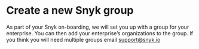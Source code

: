 # Create a new Snyk group

As part of your Snyk on-boarding, we will set you up with a group for your enterprise. You can then add your enterprise’s organizations to the group. If you think you will need multiple groups email support@snyk.io
